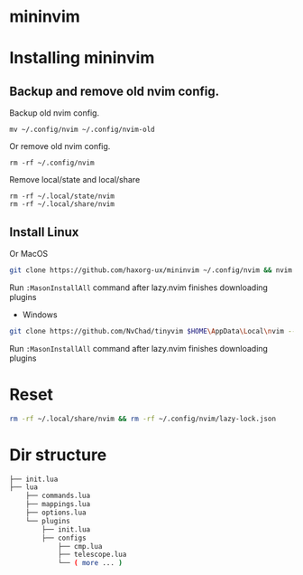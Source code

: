 # mininvim

# Installing mininvim
## Backup and remove old nvim config.
Backup old nvim config.
```
mv ~/.config/nvim ~/.config/nvim-old
```
Or remove old nvim config.
```
rm -rf ~/.config/nvim
```
Remove local/state and local/share
```
rm -rf ~/.local/state/nvim
rm -rf ~/.local/share/nvim
```
## Install Linux
Or MacOS
```bash
git clone https://github.com/haxorg-ux/mininvim ~/.config/nvim && nvim
```
Run `:MasonInstallAll` command after lazy.nvim finishes downloading plugins

- Windows
```bash
git clone https://github.com/NvChad/tinyvim $HOME\AppData\Local\nvim --depth 1 && nvim
```

Run `:MasonInstallAll` command after lazy.nvim finishes downloading plugins

# Reset
```bash
rm -rf ~/.local/share/nvim && rm -rf ~/.config/nvim/lazy-lock.json
```
# Dir structure
```bash
├── init.lua
├── lua
    ├── commands.lua
    ├── mappings.lua
    ├── options.lua
    └── plugins
        ├── init.lua
        ├── configs
            ├── cmp.lua
            ├── telescope.lua
            └── ( more ... )
```
